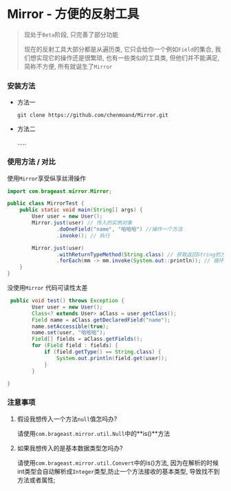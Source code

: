 # Mirror - 方便的反射工具

> 现处于```Beta```阶段, 只完善了部分功能
>
> 现在的反射工具大部分都是从遍历类, 它只会给你一个例如```Field```的集合, 我们想实现它的操作还是很繁琐, 也有一些类似的工具类, 但他们并不能满足, 简称不方便, 所有就诞生了```Mirror```

### 安装方法

* 方法一

  ```git clone https://github.com/chenmoand/Mirror.git```

* 方法二

  .....

### 使用方法 / 对比

使用```Mirror```享受纵享丝滑操作

```java
import com.brageast.mirror.Mirror;

public class MirrorTest {
    public static void main(String[] args) {
        User user = new User();
        Mirror.just(user) // 传入的实例对象
                .doOneField("name", "哈哈哈") //操作一个方法
                .invoke(); // 执行

        Mirror.just(user)
                .withReturnTypeMethod(String.class) // 获取返回String的方法
                .forEach(mm -> mm.invoke(System.out::println)); // 循环打印执行
    }
}
```

没使用```Mirror``` 代码可读性太差

```java 
 public void test() throws Exception {
        User user = new User();
        Class<? extends User> aClass = user.getClass();
        Field name = aClass.getDeclaredField("name");
        name.setAccessible(true);
        name.set(user, "哈哈哈");
        Field[] fields = aClass.getFields();
        for (Field field : fields) {
            if (field.getType() == String.class) {
                System.out.println(field.get(user));
            }
        }

}
```

### 注意事项

1. 假设我想传入一个方法```null```值怎吗办?

   请使用```com.brageast.mirror.util.Null```中的**is()**方法

2. 如果我想传入的是基本数据类型怎吗办?

   请使用```com.brageast.mirror.util.Convert```中的is()方法, 因为在解析的时候int类型会自动解析成```Integer```类型,防止一个方法接收的基本类型, 导致找不到方法或者属性;